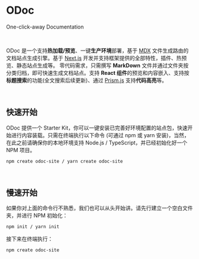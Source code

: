 # ODoc
One-click-away Documentation

<br/>

ODoc 是一个支持**热加载/预览**、一键**生产环境**部署，基于 [MDX](https://mdxjs.com) 文件生成路由的文档站点生成引擎。基于 [Next.js](https://www.nextjs.cn) 开发并支持框架提供的全部特性，插件、热预览、静态站点生成等。
零代码需求，只需撰写 **MarkDown** 文件并通过文件夹按分类归档，即可快速生成文档站点。支持 **React 组件**的预览和内容嵌入、支持按**标题搜索**的功能(全文搜索后续更新)、通过 [Prism.js](https://prismjs.com) 支持**代码高亮**等。

<br/>

## 快速开始

ODoc 提供一个 Starter Kit，你可以一键安装已完善好环境配置的站点包，快速开始进行内容装载。只需在终端执行以下命令 (可通过 npm 或 yarn 安装)，当然，在此之前请确保你的本地环境支持 Node.js / TypeScript，并已经初始化好一个 NPM 项目。
```bash
npm create odoc-site / yarn create odoc-site
```

<br/>

## 慢速开始

如果你对上面的命令行不熟悉，我们也可以从头开始讲。请先行建立一个空白文件夹，并进行 NPM 初始化：
```bash
npm init / yarn init
```
接下来在终端执行：
```bash
npm create odoc-site
```